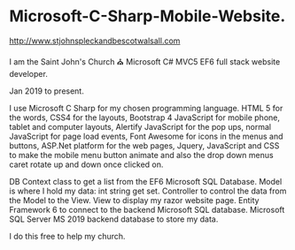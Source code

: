 # Microsoft-C-Sharp-Mobile-Website. 

http://www.stjohnspleckandbescotwalsall.com

I am the Saint John's Church ⛪️ Microsoft C# MVC5 EF6 full stack website developer.

Jan 2019 to present. 

I use Microsoft C Sharp for my chosen programming language. 
HTML 5 for the words, CSS4 for the layouts, 
Bootstrap 4 JavaScript for mobile phone, tablet and computer layouts, 
Alertify JavaScript for the pop ups, 
normal JavaScript for page load events, 
Font Awesome for icons in the menus and buttons, 
ASP.Net platform for the web pages, 
Jquery, JavaScript and CSS to make the mobile
menu button animate and also the drop down menus caret
rotate up and down once clicked on. 

DB Context class to get a list from the EF6 Microsoft SQL Database.
Model is where I hold my data: int string get set.
Controller to control the data from the Model to the View.
View to display my razor website page.
Entity Framework 6 to connect to the backend Microsoft SQL database.
Microsoft SQL Server MS 2019 backend database to store my data. 

I do this free to help my church.
